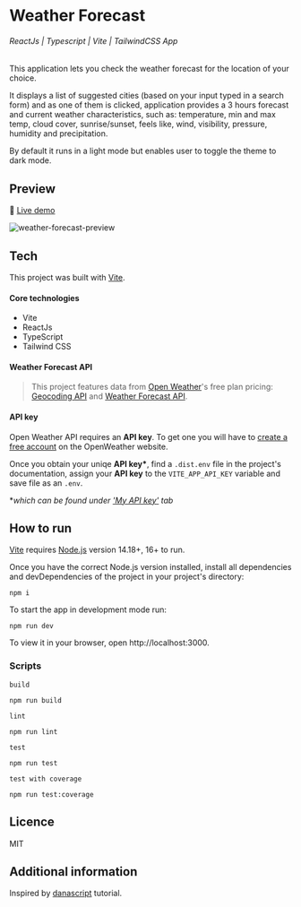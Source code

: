 # Weather Forecast

###### ReactJs | Typescript | Vite | TailwindCSS App

This application lets you check the weather forecast for the location of your choice.

It displays a list of suggested cities (based on your input typed in a search form) and as one of them is clicked, application provides a 3 hours forecast and current weather characteristics, such as: temperature, min and max temp, cloud cover, sunrise/sunset, feels like, wind, visibility, pressure, humidity and precipitation.

By default it runs in a light mode but enables user to toggle the theme to dark mode.

## Preview

🔗 [Live demo](https://develop--weather-forecast-react-vite-app.netlify.app/)

![weather-forecast-preview](https://user-images.githubusercontent.com/99020665/220878908-b4f91f3a-104e-4e9f-a70a-f99e3bb8c4a2.png)

## Tech

This project was built with [Vite](https://vitejs.dev/).

#### Core technologies

- Vite
- ReactJs
- TypeScript
- Tailwind CSS

#### Weather Forecast API

> This project features data from [Open Weather](https://openweathermap.org/)'s free plan pricing:
> [Geocoding API](https://openweathermap.org/api/geocoding-api) and
> [Weather Forecast API](https://openweathermap.org/forecast5).

#### API key

Open Weather API requires an **API key**.
To get one you will have to [create a free account](https://home.openweathermap.org/users/sign_up) on the OpenWeather website.

Once you obtain your uniqe **API key\***, find a `.dist.env` file in the project's documentation, assign your **API key** to the `VITE_APP_API_KEY` variable and save file as an `.env`.

\*_which can be found under ['My API key'](https://home.openweathermap.org/api_keys) tab_

## How to run

[Vite](https://vitejs.dev/guide/#scaffolding-your-first-vite-project) requires [Node.js](https://nodejs.org/en/) version 14.18+, 16+ to run.

Once you have the correct Node.js version installed, install all dependencies and devDependencies of the project in your project's directory:

```
npm i
```

To start the app in development mode run:

```
npm run dev
```

To view it in your browser, open http://localhost:3000.

### Scripts

`build`

```
npm run build
```

`lint`

```
npm run lint
```

`test`

```
npm run test
```

`test with coverage`

```
npm run test:coverage
```

## Licence

MIT

## Additional information

Inspired by [danascript](https://github.com/danascript/the-ultimate-api-challenge-weather-api-typescript) tutorial.
